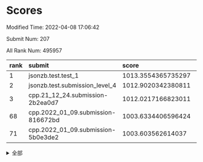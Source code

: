 # Scores

Modified Time: 2022-04-08 17:06:42

Submit Num: 207

All Rank Num: 495957

| rank |               submit               |       score        |       sigma        | pk_num |
| :--- | :--------------------------------- | :----------------- | :----------------- | :----- |
| 1    | jsonzb.test.test_1                 | 1013.3554365735297 | 0.8127761344458856 | 9583   |
| 2    | jsonzb.test.submission_level_4     | 1012.9020342380811 | 0.8053181267201209 | 9586   |
| 3    | cpp.21_12_24.submission-2b2ea0d7   | 1012.0217166823011 | 0.7975393123443958 | 9578   |
| 68   | cpp.2022_01_09.submission-816672bd | 1003.6334406596424 | 0.7092184088058051 | 9585   |
| 71   | cpp.2022_01_09.submission-5b0e3de2 | 1003.603562614037  | 0.7114551353024795 | 9583   |


<details>
<summary>全部</summary>

| rank |                 submit                 |       score        |       sigma        | pk_num |
| :--- | :------------------------------------- | :----------------- | :----------------- | :----- |
| 1    | jsonzb.test.test_1                     | 1013.3554365735297 | 0.8127761344458856 | 9583   |
| 2    | jsonzb.test.submission_level_4         | 1012.9020342380811 | 0.8053181267201209 | 9586   |
| 3    | cpp.21_12_24.submission-2b2ea0d7       | 1012.0217166823011 | 0.7975393123443958 | 9578   |
| 4    | gobigger.level_3.submission_level_3_30 | 1011.5464075552812 | 0.7801074098134122 | 9583   |
| 5    | gobigger.level_3.submission_level_3_3  | 1011.5309285299475 | 0.7758422107663289 | 9581   |
| 6    | gobigger.level_3.submission_level_3_26 | 1011.3633840213065 | 0.7669410907757296 | 9583   |
| 7    | gobigger.level_3.submission_level_3_43 | 1011.1414634413716 | 0.7880494765098172 | 9593   |
| 8    | gobigger.level_3.submission_level_3_47 | 1011.1351003506763 | 0.7619887198364144 | 9585   |
| 9    | gobigger.level_3.submission_level_3_36 | 1011.0625630261881 | 0.7806654201370036 | 9584   |
| 10   | gobigger.level_3.submission_level_3_28 | 1010.9713080650586 | 0.7625873829623654 | 9580   |
| 11   | gobigger.level_3.submission_level_3_9  | 1010.9356832473599 | 0.7686550323289622 | 9586   |
| 12   | gobigger.level_3.submission_level_3_40 | 1010.9268207980714 | 0.7676539596103256 | 9582   |
| 13   | gobigger.level_3.submission_level_3_19 | 1010.9241488130996 | 0.7560140907837767 | 9579   |
| 14   | gobigger.level_3.submission_level_3_37 | 1010.8371625786377 | 0.762674490491737  | 9582   |
| 15   | gobigger.level_3.submission_level_3_1  | 1010.8057728310425 | 0.7743587646255811 | 9586   |
| 16   | gobigger.level_3.submission_level_3_10 | 1010.7492711181254 | 0.7453668202082881 | 9584   |
| 17   | gobigger.level_3.submission_level_3_38 | 1010.5413217210939 | 0.7473033318202711 | 9586   |
| 18   | gobigger.level_3.submission_level_3_27 | 1010.397123427431  | 0.7539121845453737 | 9589   |
| 19   | gobigger.level_3.submission_level_3_2  | 1010.2263952465293 | 0.7690372143109193 | 9583   |
| 20   | gobigger.level_3.submission_level_3_29 | 1010.198763474173  | 0.7723695218856722 | 9587   |
| 21   | gobigger.level_3.submission_level_3_7  | 1010.1964773930775 | 0.7620079363821411 | 9582   |
| 22   | gobigger.level_3.submission_level_3_41 | 1010.1627562272085 | 0.7631197231143145 | 9588   |
| 23   | gobigger.level_3.submission_level_3_31 | 1010.1553342305791 | 0.7856748538489796 | 9589   |
| 24   | gobigger.level_3.submission_level_3_0  | 1010.1458203865909 | 0.7631794044970295 | 9581   |
| 25   | gobigger.level_3.submission_level_3_33 | 1009.9871645029818 | 0.7749806391291627 | 9583   |
| 26   | gobigger.level_3.submission_level_3_13 | 1009.8534186837348 | 0.7753293485786282 | 9581   |
| 27   | gobigger.level_3.submission_level_3_32 | 1009.8461915774477 | 0.7633642978771245 | 9587   |
| 28   | gobigger.level_3.submission_level_3_5  | 1009.8441350493465 | 0.7537499606825996 | 9582   |
| 29   | gobigger.level_3.submission_level_3_24 | 1009.8307495539073 | 0.7663787041130415 | 9582   |
| 30   | gobigger.level_3.submission_level_3_12 | 1009.7544746988293 | 0.7446829770745449 | 9588   |
| 31   | gobigger.level_3.submission_level_3_46 | 1009.7274156057181 | 0.7565356093227562 | 9579   |
| 32   | gobigger.level_3.submission_level_3_42 | 1009.724500530604  | 0.7590315507757877 | 9584   |
| 33   | gobigger.level_3.submission_level_3_34 | 1009.711367962359  | 0.7690716113826269 | 9584   |
| 34   | gobigger.level_3.submission_level_3_16 | 1009.660495371699  | 0.7501387809436564 | 9583   |
| 35   | gobigger.level_3.submission_level_3_25 | 1009.6374540790162 | 0.7496416994263287 | 9583   |
| 36   | gobigger.level_3.submission_level_3_22 | 1009.5942488977498 | 0.7767967460596662 | 9581   |
| 37   | gobigger.level_3.submission_level_3_39 | 1009.5883992579433 | 0.7511583766853706 | 9583   |
| 38   | gobigger.level_3.submission_level_3_18 | 1009.5425764309197 | 0.7426466060322618 | 9585   |
| 39   | gobigger.level_3.submission_level_3_14 | 1009.5367779831791 | 0.7679408457306894 | 9586   |
| 40   | gobigger.level_3.submission_level_3_23 | 1009.43563177874   | 0.7702689492057255 | 9580   |
| 41   | gobigger.level_3.submission_level_3_20 | 1009.3877950901385 | 0.745884452652574  | 9586   |
| 42   | gobigger.level_3.submission_level_3_45 | 1009.3690426239825 | 0.7609545283422645 | 9579   |
| 43   | gobigger.level_3.submission_level_3_15 | 1009.3089351766889 | 0.7556179708626116 | 9580   |
| 44   | gobigger.level_3.submission_level_3_49 | 1009.1986578538764 | 0.7661235500603683 | 9584   |
| 45   | gobigger.level_3.submission_level_3_35 | 1009.146493237083  | 0.7549268895176215 | 9581   |
| 46   | gobigger.level_3.submission_level_3_4  | 1008.9349030009657 | 0.7392610920802394 | 9588   |
| 47   | gobigger.level_3.submission_level_3_44 | 1008.8630686735768 | 0.7514586703129362 | 9584   |
| 48   | gobigger.level_3.submission_level_3_48 | 1008.7524616026689 | 0.7444310253736672 | 9585   |
| 49   | gobigger.level_3.submission_level_3_21 | 1008.6288832021996 | 0.7699422727694333 | 9582   |
| 50   | gobigger.level_3.submission_level_3_6  | 1008.559764637689  | 0.7485509185885165 | 9584   |
| 51   | gobigger.level_3.submission_level_3_17 | 1008.4637611952452 | 0.7371440142069771 | 9580   |
| 52   | gobigger.level_3.submission_level_3_8  | 1008.1628625694619 | 0.7322994197636012 | 9586   |
| 53   | gobigger.level_3.submission_level_3_11 | 1008.0064072652137 | 0.7375088132228447 | 9579   |
| 54   | gobigger.level_1.submission_level_1_10 | 1004.8948763102512 | 0.7207878698661474 | 9586   |
| 55   | gobigger.level_1.submission_level_1_28 | 1004.4108382008592 | 0.7254923820107433 | 9580   |
| 56   | gobigger.level_1.submission_level_1_12 | 1004.3793444295578 | 0.7262952264089897 | 9585   |
| 57   | gobigger.level_1.submission_level_1_31 | 1004.2997768206615 | 0.7194003389247066 | 9582   |
| 58   | gobigger.level_1.submission_level_1_11 | 1004.214762251645  | 0.7135978581395507 | 9584   |
| 59   | gobigger.level_1.submission_level_1_16 | 1004.1929487886399 | 0.7031328686857374 | 9579   |
| 60   | gobigger.level_1.submission_level_1_37 | 1004.1108323734827 | 0.7141624555351421 | 9584   |
| 61   | gobigger.level_1.submission_level_1_17 | 1004.077828217051  | 0.7199706555619998 | 9582   |
| 62   | gobigger.level_1.submission_level_1_2  | 1004.0126845318148 | 0.7208599633155197 | 9587   |
| 63   | gobigger.level_1.submission_level_1_0  | 1003.968541201494  | 0.7212897149776714 | 9579   |
| 64   | gobigger.level_1.submission_level_1_43 | 1003.8779047403347 | 0.7051607821393681 | 9584   |
| 65   | gobigger.level_1.submission_level_1_34 | 1003.7805726388588 | 0.7192410857256252 | 9589   |
| 66   | gobigger.level_1.submission_level_1_29 | 1003.7316087038928 | 0.7217590690469997 | 9587   |
| 67   | gobigger.level_1.submission_level_1_15 | 1003.7192453071959 | 0.7166211609703148 | 9585   |
| 68   | cpp.2022_01_09.submission-816672bd     | 1003.6334406596424 | 0.7092184088058051 | 9585   |
| 69   | gobigger.level_1.submission_level_1_20 | 1003.6294003311791 | 0.7200041569980031 | 9584   |
| 70   | gobigger.level_1.submission_level_1_13 | 1003.607130300988  | 0.7222976692273517 | 9594   |
| 71   | cpp.2022_01_09.submission-5b0e3de2     | 1003.603562614037  | 0.7114551353024795 | 9583   |
| 72   | gobigger.level_1.submission_level_1_40 | 1003.5692714856408 | 0.7145134734474513 | 9586   |
| 73   | gobigger.level_1.submission_level_1_30 | 1003.5507073676505 | 0.7188116183166078 | 9588   |
| 74   | gobigger.level_1.submission_level_1_21 | 1003.542253016011  | 0.7155101083913399 | 9575   |
| 75   | gobigger.level_1.submission_level_1_26 | 1003.5219814943587 | 0.7275459678389994 | 9585   |
| 76   | gobigger.level_1.submission_level_1_7  | 1003.4977821947186 | 0.7269380128084633 | 9578   |
| 77   | gobigger.level_1.submission_level_1_32 | 1003.4942278520983 | 0.7259565529951384 | 9587   |
| 78   | gobigger.level_1.submission_level_1_4  | 1003.4711876121885 | 0.7330675785310341 | 9583   |
| 79   | gobigger.level_1.submission_level_1_48 | 1003.2907666252096 | 0.7202590454401271 | 9583   |
| 80   | gobigger.level_1.submission_level_1_23 | 1003.2818623224911 | 0.7186254937049849 | 9583   |
| 81   | gobigger.level_1.submission_level_1_18 | 1003.2779791203621 | 0.7146127037871424 | 9589   |
| 82   | gobigger.level_1.submission_level_1_22 | 1003.238856126616  | 0.7153875439916104 | 9585   |
| 83   | gobigger.level_1.submission_level_1_33 | 1003.1480408576642 | 0.7226296908919495 | 9584   |
| 84   | gobigger.level_1.submission_level_1_8  | 1003.0857428852484 | 0.7045596832892442 | 9579   |
| 85   | gobigger.level_1.submission_level_1_6  | 1003.0656180492857 | 0.7084625201224228 | 9580   |
| 86   | gobigger.level_1.submission_level_1_3  | 1002.9440826657366 | 0.7133198340089281 | 9581   |
| 87   | gobigger.level_1.submission_level_1_46 | 1002.9310637901697 | 0.6923466703146622 | 9585   |
| 88   | gobigger.level_1.submission_level_1_39 | 1002.9130952126105 | 0.71889568200269   | 9582   |
| 89   | gobigger.level_1.submission_level_1_14 | 1002.9076258007007 | 0.7007635181073775 | 9586   |
| 90   | gobigger.level_1.submission_level_1_45 | 1002.8775768936603 | 0.7151983227827585 | 9588   |
| 91   | gobigger.level_1.submission_level_1_41 | 1002.8659901635232 | 0.7092076164355283 | 9578   |
| 92   | gobigger.level_1.submission_level_1_49 | 1002.7943999961842 | 0.7141361582716756 | 9580   |
| 93   | gobigger.level_1.submission_level_1_25 | 1002.6765498380923 | 0.7076504249465579 | 9583   |
| 94   | gobigger.level_1.submission_level_1_19 | 1002.6146484186133 | 0.7150489006864053 | 9582   |
| 95   | gobigger.level_1.submission_level_1_5  | 1002.5649259109929 | 0.7182017185903813 | 9583   |
| 96   | gobigger.level_1.submission_level_1_35 | 1002.5611438706994 | 0.7080017894399236 | 9585   |
| 97   | gobigger.level_1.submission_level_1_47 | 1002.514246074957  | 0.70403301465879   | 9584   |
| 98   | gobigger.level_1.submission_level_1_38 | 1002.4662046995801 | 0.7121657958727039 | 9583   |
| 99   | gobigger.level_1.submission_level_1_1  | 1002.3383855637452 | 0.7178591704813146 | 9584   |
| 100  | gobigger.level_1.submission_level_1_9  | 1002.2905754614941 | 0.7154380158486422 | 9586   |
| 101  | gobigger.level_1.submission_level_1_36 | 1002.2815033223053 | 0.7146330891827998 | 9586   |
| 102  | gobigger.level_1.submission_level_1_44 | 1002.0211329755925 | 0.7145202876788993 | 9586   |
| 103  | gobigger.level_1.submission_level_1_42 | 1001.7558180318603 | 0.7047238008619588 | 9581   |
| 104  | gobigger.level_1.submission_level_1_27 | 1001.1192520674974 | 0.7159678960215862 | 9580   |
| 105  | gobigger.level_1.submission_level_1_24 | 1001.04806507732   | 0.7111539611147053 | 9580   |
| 106  | gobigger.random.submission_random_22   | 998.0482127377531  | 0.7079823832908367 | 9584   |
| 107  | gobigger.random.submission_random_10   | 997.9471740605773  | 0.7041401848745522 | 9584   |
| 108  | gobigger.random.submission_random_49   | 997.6792353091734  | 0.7049698304098551 | 9585   |
| 109  | gobigger.random.submission_random_34   | 997.4856991377615  | 0.7136382270277545 | 9585   |
| 110  | gobigger.random.submission_random_13   | 996.9851718158742  | 0.6971716384222458 | 9580   |
| 111  | gobigger.random.submission_random_1    | 996.8658314032206  | 0.709277495742085  | 9582   |
| 112  | gobigger.random.submission_random_26   | 996.8393236905101  | 0.7155131867604255 | 9579   |
| 113  | gobigger.random.submission_random_15   | 996.6997340936017  | 0.7095471644574108 | 9581   |
| 114  | gobigger.random.submission_random_28   | 996.5552962734273  | 0.7075919581111161 | 9584   |
| 115  | gobigger.random.submission_random_41   | 996.5444354007875  | 0.7164811358998737 | 9584   |
| 116  | gobigger.random.submission_random_20   | 996.4561236828845  | 0.711078737510173  | 9585   |
| 117  | gobigger.random.submission_random_39   | 996.4404008988597  | 0.704518745692592  | 9585   |
| 118  | gobigger.random.submission_random_21   | 996.3967053070346  | 0.698189076266793  | 9585   |
| 119  | gobigger.random.submission_random_12   | 996.3925895646441  | 0.7132999172081881 | 9583   |
| 120  | gobigger.random.submission_random_44   | 996.3811512856672  | 0.7025675297360453 | 9582   |
| 121  | gobigger.random.submission_random_14   | 996.3769799977858  | 0.7005103148841754 | 9585   |
| 122  | gobigger.random.submission_random_8    | 996.3017629887881  | 0.7070648255269513 | 9580   |
| 123  | gobigger.random.submission_random_3    | 996.2861658053179  | 0.7203873409773691 | 9584   |
| 124  | gobigger.random.submission_random_16   | 996.2782438761855  | 0.7121005374485917 | 9584   |
| 125  | gobigger.random.submission_random_2    | 996.265252426307   | 0.70521444010283   | 9587   |
| 126  | gobigger.random.submission_random_42   | 996.241841072977   | 0.703459844615872  | 9584   |
| 127  | gobigger.random.submission_random_7    | 996.2101726572562  | 0.7204119526439893 | 9579   |
| 128  | gobigger.random.submission_random_29   | 996.0895196044677  | 0.7084460006027512 | 9583   |
| 129  | gobigger.random.submission_random_4    | 996.0119477169405  | 0.7022531468760558 | 9579   |
| 130  | gobigger.random.submission_random_17   | 995.915272683114   | 0.6995228885621214 | 9586   |
| 131  | gobigger.random.submission_random_11   | 995.8972788272793  | 0.7077655388222117 | 9583   |
| 132  | gobigger.random.submission_random_40   | 995.8339845028034  | 0.7223940882948492 | 9589   |
| 133  | gobigger.random.submission_random_25   | 995.7874886350942  | 0.7174011393672229 | 9578   |
| 134  | gobigger.random.submission_random_45   | 995.7535846732663  | 0.7181908315013059 | 9584   |
| 135  | gobigger.random.submission_random_37   | 995.7349772433464  | 0.7161054925077873 | 9583   |
| 136  | gobigger.random.submission_random_31   | 995.72009589729    | 0.71700641213025   | 9586   |
| 137  | gobigger.random.submission_random_35   | 995.6846397022734  | 0.702387635882641  | 9583   |
| 138  | gobigger.random.submission_random_46   | 995.6537832268409  | 0.7190773980642525 | 9581   |
| 139  | gobigger.random.submission_random_9    | 995.6431752381766  | 0.7074311209722551 | 9582   |
| 140  | gobigger.random.submission_random_33   | 995.5596061008142  | 0.719760105488269  | 9584   |
| 141  | gobigger.random.submission_random_0    | 995.4281849741698  | 0.7030030050200545 | 9587   |
| 142  | gobigger.random.submission_random_18   | 995.397813257768   | 0.7144456426851624 | 9582   |
| 143  | gobigger.random.submission_random_30   | 995.2627659786534  | 0.71476717489453   | 9587   |
| 144  | gobigger.random.submission_random_36   | 995.1288572814648  | 0.7094627920633338 | 9581   |
| 145  | gobigger.random.submission_random_23   | 995.1016507034568  | 0.7146071386623083 | 9572   |
| 146  | gobigger.random.submission_random_27   | 995.0958876948611  | 0.7134171565902228 | 9584   |
| 147  | gobigger.random.submission_random_6    | 995.0367284930459  | 0.6864228140490466 | 9583   |
| 148  | gobigger.random.submission_random_48   | 994.9813258008057  | 0.7156301088004416 | 9585   |
| 149  | gobigger.random.submission_random_32   | 994.9287914870739  | 0.7104612191601738 | 9586   |
| 150  | gobigger.random.submission_random_5    | 994.9149690690409  | 0.7063584145525743 | 9588   |
| 151  | gobigger.random.submission_random_47   | 994.9095123985489  | 0.7120971061939372 | 9581   |
| 152  | gobigger.random.submission_random_24   | 994.8855722382348  | 0.7076557039737762 | 9584   |
| 153  | gobigger.random.submission_random_43   | 994.8703233854048  | 0.7126457723908902 | 9581   |
| 154  | gobigger.random.submission_random_19   | 994.8266992519483  | 0.7114649498706755 | 9585   |
| 155  | gobigger.level_2.submission_level_2_20 | 994.5021247559376  | 0.7298415077159951 | 9584   |
| 156  | gobigger.random.submission_random_38   | 994.4099169088526  | 0.7185492223987474 | 9582   |
| 157  | gobigger.level_2.submission_level_2_29 | 994.3632009355742  | 0.7356060062843087 | 9579   |
| 158  | gobigger.level_2.submission_level_2_47 | 994.2875341528987  | 0.7337439649192354 | 9588   |
| 159  | gobigger.level_2.submission_level_2_42 | 993.7645374307654  | 0.733031567249818  | 9581   |
| 160  | gobigger.level_2.submission_level_2_4  | 993.5501736587622  | 0.7518346242573287 | 9584   |
| 161  | gobigger.level_2.submission_level_2_19 | 993.5258013406184  | 0.7291464951661327 | 9584   |
| 162  | gobigger.level_2.submission_level_2_13 | 993.5074751746434  | 0.7224884474397458 | 9585   |
| 163  | gobigger.level_2.submission_level_2_43 | 993.4615753152499  | 0.7233087103995285 | 9586   |
| 164  | gobigger.level_2.submission_level_2_3  | 993.4256714867963  | 0.7328256263429004 | 9582   |
| 165  | gobigger.level_2.submission_level_2_12 | 993.2603600039082  | 0.7336944913027639 | 9580   |
| 166  | gobigger.level_2.submission_level_2_44 | 993.2517799976963  | 0.7260705711443427 | 9587   |
| 167  | gobigger.level_2.submission_level_2_33 | 993.2087882470261  | 0.7335242230357519 | 9583   |
| 168  | gobigger.level_2.submission_level_2_10 | 993.1457473769588  | 0.7192216875949372 | 9586   |
| 169  | gobigger.level_2.submission_level_2_11 | 993.0867221026909  | 0.7221568773282415 | 9582   |
| 170  | gobigger.level_2.submission_level_2_32 | 992.9760253619719  | 0.7339326196766649 | 9585   |
| 171  | gobigger.level_2.submission_level_2_15 | 992.9736640771282  | 0.7299341858941326 | 9589   |
| 172  | gobigger.level_2.submission_level_2_39 | 992.8909736968277  | 0.7400958642954664 | 9585   |
| 173  | gobigger.level_2.submission_level_2_18 | 992.8707338788639  | 0.7531464322055901 | 9589   |
| 174  | gobigger.level_2.submission_level_2_0  | 992.8682090173996  | 0.7405295793855228 | 9589   |
| 175  | gobigger.level_2.submission_level_2_25 | 992.834157991641   | 0.7308746394941569 | 9585   |
| 176  | gobigger.level_2.submission_level_2_24 | 992.8038044036435  | 0.7452130674964687 | 9589   |
| 177  | gobigger.level_2.submission_level_2_23 | 992.778638025797   | 0.7376390181099813 | 9582   |
| 178  | gobigger.level_2.submission_level_2_37 | 992.512471585424   | 0.7557508000841758 | 9586   |
| 179  | gobigger.level_2.submission_level_2_40 | 992.4561867661974  | 0.7540165500990201 | 9586   |
| 180  | gobigger.level_2.submission_level_2_6  | 992.4484479880364  | 0.7400340422877306 | 9579   |
| 181  | gobigger.level_2.submission_level_2_16 | 992.4332442206284  | 0.7437373998447244 | 9582   |
| 182  | gobigger.level_2.submission_level_2_35 | 992.3740631838464  | 0.7278046231609199 | 9584   |
| 183  | gobigger.level_2.submission_level_2_41 | 992.33570740768    | 0.7316095114030297 | 9585   |
| 184  | gobigger.level_2.submission_level_2_27 | 992.3169715331396  | 0.7292955021787945 | 9586   |
| 185  | gobigger.level_2.submission_level_2_14 | 992.174493139204   | 0.7263392002918467 | 9584   |
| 186  | gobigger.level_2.submission_level_2_17 | 992.1459252131692  | 0.7430037789585995 | 9583   |
| 187  | gobigger.level_2.submission_level_2_31 | 992.1329297377889  | 0.7618452203018792 | 9582   |
| 188  | gobigger.level_2.submission_level_2_21 | 992.1032566964207  | 0.7251381250751905 | 9582   |
| 189  | gobigger.level_2.submission_level_2_26 | 992.022372129782   | 0.7243773373685397 | 9587   |
| 190  | gobigger.level_2.submission_level_2_1  | 991.8825435063897  | 0.7488574121886565 | 9583   |
| 191  | gobigger.level_2.submission_level_2_7  | 991.8296282046263  | 0.773057644730544  | 9586   |
| 192  | gobigger.level_2.submission_level_2_48 | 991.8135100937296  | 0.7467033463112517 | 9583   |
| 193  | gobigger.level_2.submission_level_2_22 | 991.795497326509   | 0.750691583311731  | 9583   |
| 194  | gobigger.level_2.submission_level_2_8  | 991.7632193223071  | 0.7546315764898159 | 9582   |
| 195  | gobigger.level_2.submission_level_2_36 | 991.7224339839576  | 0.7462715362424472 | 9589   |
| 196  | gobigger.level_2.submission_level_2_49 | 991.623135437232   | 0.7551958546562383 | 9582   |
| 197  | gobigger.level_2.submission_level_2_9  | 991.588802652622   | 0.7599192600922156 | 9582   |
| 198  | gobigger.level_2.submission_level_2_38 | 991.5654218867534  | 0.7669004367961926 | 9585   |
| 199  | gobigger.level_2.submission_level_2_45 | 991.481659557947   | 0.7602498775044502 | 9586   |
| 200  | gobigger.level_2.submission_level_2_5  | 991.3525921699643  | 0.7365414374202941 | 9588   |
| 201  | gobigger.level_2.submission_level_2_46 | 991.3237461007901  | 0.7357112207610417 | 9582   |
| 202  | gobigger.level_2.submission_level_2_34 | 991.0590153199008  | 0.7505653432677531 | 9586   |
| 203  | gobigger.level_2.submission_level_2_30 | 990.9576406718186  | 0.7552327818099227 | 9585   |
| 204  | gobigger.level_2.submission_level_2_28 | 990.6481791622964  | 0.7337717229959806 | 9581   |
| 205  | gobigger.level_2.submission_level_2_2  | 990.3715565428932  | 0.7528361743989727 | 9588   |
| 206  | gobigger.none.submission_none_0        | 976.8308751938748  | 1.3481699078466616 | 9585   |
| 207  | gobigger.none.submission_none_1        | 976.552235173236   | 1.3615355158743512 | 9589   |

</details>